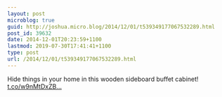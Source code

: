 ```yaml
---
layout: post
microblog: true
guid: http://joshua.micro.blog/2014/12/01/t539349177067532289.html
post_id: 39632
date: 2014-12-01T20:23:59+1100
lastmod: 2019-07-30T17:41:41+1100
type: post
url: /2014/12/01/t539349177067532289.html
---
```

Hide things in your home in this wooden sideboard buffet cabinet! [t.co/w9nMtDxZB...](http://t.co/w9nMtDxZBw)
